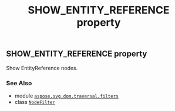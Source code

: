 ﻿---
title: SHOW_ENTITY_REFERENCE property
second_title: Aspose.SVG for Python via .NET API References
description: 
type: docs
weight: 170
url: /python-net/aspose.svg.dom.traversal.filters/nodefilter/show_entity_reference/
is_root: false
---

## SHOW_ENTITY_REFERENCE property


Show EntityReference nodes.

### See Also
* module [`aspose.svg.dom.traversal.filters`](../../)
* class [`NodeFilter`](/svg/python-net/aspose.svg.dom.traversal.filters/nodefilter)
